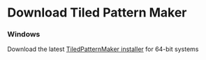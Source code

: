 # Download Tiled Pattern Maker

### Windows

Download the latest [TiledPatternMaker installer](https://github.com/ChortleMortal/TiledPatternMaker/releases/latest/download/TiledPatternMakerInstaller.3.0.exe) for 64-bit systems

